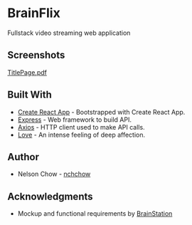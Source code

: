 # BrainFlix

Fullstack video streaming web application

## Screenshots

[TitlePage.pdf](https://github.com/nchchow/brainflix/files/5138175/TitlePage.pdf)

## Built With

- [Create React App](https://github.com/facebook/create-react-app) - Bootstrapped with Create React App.
- [Express](https://github.com/expressjs/express) - Web framework to build API.
- [Axios](https://github.com/axios/axios) - HTTP client used to make API calls.
- [Love](https://www.wikihow.com/Love-Programming) -
  An intense feeling of deep affection.

## Author

- Nelson Chow - [nchchow](https://github.com/nchchow)

## Acknowledgments

- Mockup and functional requirements by [BrainStation](https://brainstation.io)
